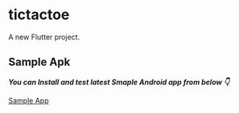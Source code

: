 # tictactoe

A new Flutter project.
## Sample Apk 


***You can Install and test latest Smaple Android app from below 👇***

[Sample App](https://github.com/PatilAnkits/Tic_Tac_Toe-Flutter/blob/main/build/app/outputs/flutter-apk/app-release.apk)
